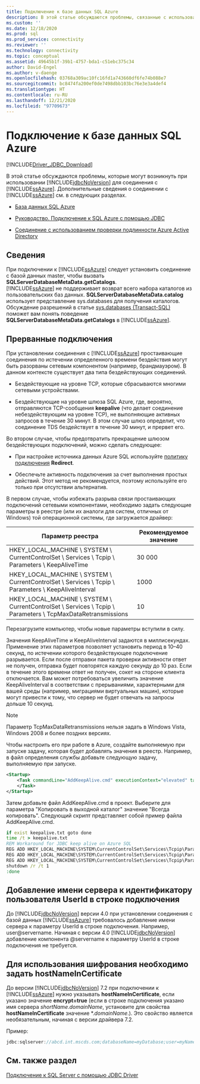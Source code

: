 ```yaml
---
title: Подключение к базе данных SQL Azure
description: В этой статье обсуждаются проблемы, связанные с использованием драйвера Microsoft JDBC Driver for SQL Server для подключения к Базе данных SQL Azure.
ms.custom: ''
ms.date: 12/18/2020
ms.prod: sql
ms.prod_service: connectivity
ms.reviewer: ''
ms.technology: connectivity
ms.topic: conceptual
ms.assetid: 49645b1f-39b1-4757-bda1-c51ebc375c34
author: David-Engel
ms.author: v-daenge
ms.openlocfilehash: 03768a309ac10fc16fd1a743660df6fe74b088e7
ms.sourcegitcommit: bc8474fa200ef0de7498dbb103bc76e3e3a4def4
ms.translationtype: HT
ms.contentlocale: ru-RU
ms.lasthandoff: 12/21/2020
ms.locfileid: "97709673"
---
```

# <a name="connecting-to-an-azure-sql-database"></a>Подключение к базе данных SQL Azure

[!INCLUDE[Driver_JDBC_Download](../../includes/driver_jdbc_download.md)]

В этой статье обсуждаются проблемы, которые могут возникнуть при использовании [!INCLUDE[jdbcNoVersion](../../includes/jdbcnoversion_md.md)] для соединения с [!INCLUDE[ssAzure](../../includes/ssazure_md.md)]. Дополнительные сведения о соединении с [!INCLUDE[ssAzure](../../includes/ssazure_md.md)] см. в следующих разделах.  
  
- [База данных SQL Azure](/azure/sql-database/sql-database-technical-overview)  
  
- [Руководство. Подключение к SQL Azure с помощью JDBC](/azure/sql-database/sql-database-connect-query-java)  

- [Соединение с использованием проверки подлинности Azure Active Directory](connecting-using-azure-active-directory-authentication.md)  
  
## <a name="details"></a>Сведения

При подключении к [!INCLUDE[ssAzure](../../includes/ssazure_md.md)] следует установить соединение с базой данных master, чтобы вызвать **SQLServerDatabaseMetaData.getCatalogs**.  
[!INCLUDE[ssAzure](../../includes/ssazure_md.md)] не поддерживает возврат всего набора каталогов из пользовательских баз данных. **SQLServerDatabaseMetaData.catalog** использует представление sys.databases для получения каталогов. Обсуждение разрешений в статье [sys.databases (Transact-SQL)](../../relational-databases/system-catalog-views/sys-databases-transact-sql.md) поможет вам понять поведение **SQLServerDatabaseMetaData.getCatalogs** в [!INCLUDE[ssAzure](../../includes/ssazure_md.md)].  
  
## <a name="connections-dropped"></a>Прерванные подключения

При установлении соединения с [!INCLUDE[ssAzure](../../includes/ssazure_md.md)] простаивающие соединения по истечении определенного времени бездействия могут быть разорваны сетевым компонентом (например, брандмауэром). В данном контексте существует два типа бездействующих соединений.  

- Бездействующие на уровне TCP, которые сбрасываются многими сетевыми устройствами.  

- Бездействующие на уровне шлюза SQL Azure, где, вероятно, отправляются TCP-сообщения **keepalive** (что делает соединение небездействующим на уровне TCP), не выполняющие активных запросов в течение 30 минут. В этом случае шлюз определит, что соединение TDS бездействует в течение 30 минут, и прервет его.  
  
Во втором случае, чтобы предотвратить прекращение шлюзом бездействующих подключений, можно сделать следующее:

* При настройке источника данных Azure SQL используйте [политику подключения](/azure/azure-sql/database/connectivity-architecture#connection-policy) **Redirect**.

* Обеспечьте активность подключения за счет выполнения простых действий. Этот метод не рекомендуется, поэтому используйте его только при отсутствии альтернатив.

В первом случае, чтобы избежать разрыва связи простаивающих подключений сетевыми компонентами, необходимо задать следующие параметры в реестре (или их аналоги для систем, отличных от Windows) той операционной системы, где загружается драйвер:  
  
|Параметр реестра|Рекомендуемое значение|  
|----------------------|-----------------------|  
|HKEY_LOCAL_MACHINE \ SYSTEM \ CurrentControlSet \ Services \ Tcpip \ Parameters \ KeepAliveTime|30 000|  
|HKEY_LOCAL_MACHINE \ SYSTEM \ CurrentControlSet \ Services \ Tcpip \ Parameters \ KeepAliveInterval|1000|  
|HKEY_LOCAL_MACHINE \ SYSTEM \ CurrentControlSet \ Services \ Tcpip \ Parameters \ TcpMaxDataRetransmissions|10|  
  
Перезагрузите компьютер, чтобы новые параметры вступили в силу.  

Значения KeepAliveTime и KeepAliveInterval задаются в миллисекундах. Применение этих параметров позволяет установить период в 10–40 секунд, по истечении которого бездействующее подключение разрывается. Если после отправки пакета проверки активности ответ не получен, отправка будет повторятся каждую секунду до 10 раз. Если в течение этого времени ответ не получен, сокет на стороне клиента отключается. Вам может потребоваться увеличить значение KeepAliveInterval в соответствии с прерываниями, характерными для вашей среды (например, миграциями виртуальных машин), которые могут привести к тому, что сервер не будет отвечать на запросы дольше 10 секунд.

> [!NOTE]
> Параметр TcpMaxDataRetransmissions нельзя задать в Windows Vista, Windows 2008 и более поздних версиях.

Чтобы настроить его при работе в Azure, создайте выполняемую при запуске задачу, которая будет добавлять значения в реестр.  Например, в файл определения службы добавьте следующую задачу, выполняемую при запуске.  


```xml
<Startup>  
    <Task commandLine="AddKeepAlive.cmd" executionContext="elevated" taskType="simple">  
    </Task>  
</Startup>  
```

Затем добавьте файл AddKeepAlive.cmd в проект. Выберите для параметра "Копировать в выходной каталог" значение "Всегда копировать". Следующий скрипт представляет собой пример файла AddKeepAlive.cmd.  

```bat
if exist keepalive.txt goto done  
time /t > keepalive.txt  
REM Workaround for JDBC keep alive on Azure SQL  
REG ADD HKEY_LOCAL_MACHINE\SYSTEM\CurrentControlSet\Services\Tcpip\Parameters /v KeepAliveTime /t REG_DWORD /d 30000 >> keepalive.txt  
REG ADD HKEY_LOCAL_MACHINE\SYSTEM\CurrentControlSet\Services\Tcpip\Parameters /v KeepAliveInterval /t REG_DWORD /d 1000 >> keepalive.txt  
REG ADD HKEY_LOCAL_MACHINE\SYSTEM\CurrentControlSet\Services\Tcpip\Parameters /v TcpMaxDataRetransmissions /t REG_DWORD /d 10 >> keepalive.txt  
shutdown /r /t 1  
:done  
```

## <a name="appending-the-server-name-to-the-userid-in-the-connection-string"></a>Добавление имени сервера к идентификатору пользователя UserId в строке подключения  

До [!INCLUDE[jdbcNoVersion](../../includes/jdbcnoversion_md.md)] версии 4.0 при установлении соединения с базой данных [!INCLUDE[ssAzure](../../includes/ssazure_md.md)] требовалось добавление имени сервера к параметру UserId в строке подключения. Например, user@servername. Начиная с версии 4.0 [!INCLUDE[jdbcNoVersion](../../includes/jdbcnoversion_md.md)] добавление компонента @servername к параметру UserId в строке подключения не требуется.  

## <a name="using-encryption-requires-setting-hostnameincertificate"></a>Для использования шифрования необходимо задать hostNameInCertificate

До версии [!INCLUDE[jdbcNoVersion](../../includes/jdbcnoversion_md.md)] 7.2 при подключении к [!INCLUDE[ssAzure](../../includes/ssazure_md.md)] нужно указывать **hostNameInCertificate**, если указано значение **encrypt=true** (если в строке подключения указано имя сервера *shortName*.*domainName*, установите для свойства **hostNameInCertificate** значение \*.*domainName*.). Это свойство является необязательным, начиная с версии драйвера 7.2.

Пример:

```java
jdbc:sqlserver://abcd.int.mscds.com;databaseName=myDatabase;user=myName;password=myPassword;encrypt=true;hostNameInCertificate=*.int.mscds.com;
```

## <a name="see-also"></a>См. также раздел

[Подключение к SQL Server с помощью JDBC Driver](connecting-to-sql-server-with-the-jdbc-driver.md)
